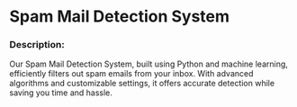 # Spam Mail Detection System

### Description:

Our Spam Mail Detection System, built using Python and machine learning, efficiently filters out spam emails from your inbox. With advanced algorithms and customizable settings, it offers accurate detection while saving you time and hassle.